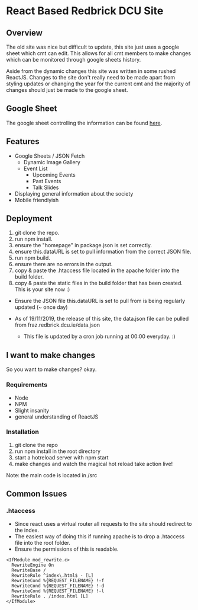 # React Based Redbrick DCU Site 

## Overview 

The old site was nice but difficult to update, this site just uses a google sheet which cmt can edit. 
This allows for all cmt members to make changes which can be monitored through google sheets history. 

Aside from the dynamic changes this site was written in some rushed ReactJS. Changes to the site don't really need to be made apart from styling updates or changing the year for the current cmt and the majority of changes should just be made to the google sheet. 

## Google Sheet 

The google sheet controlling the information can be found [here](https://docs.google.com/spreadsheets/d/15pFYVzuFPK4HFOpnnFHuoTNh3L3iThBCpoVMQzT5RlM/edit?usp=sharing).

## Features 
- Google Sheets / JSON Fetch 
    - Dynamic Image Gallery 
    - Event List
        - Upcoming Events 
        - Past Events 
        - Talk Slides 
- Displaying general information about the society
- Mobile friendlyish

## Deployment 

1. git clone the repo.
2. run npm install.
3. ensure the "homepage" in package.json is set correctly.
4. ensure this.dataURL is set to pull information from the correct JSON file. 
5. run npm build.
6. ensure there are no errors in the output.
7. copy &amp; paste the .htaccess file located in the apache folder into the build folder.
6. copy &amp; paste the static files in the build folder that has been created. This is your site now :) 

- Ensure the JSON file this.dataURL is set to pull from is being regularly updated (~ once day)

- As of 19/11/2019, the release of this site, the data.json file can be pulled from fraz.redbrick.dcu.ie/data.json 
    - This file is updated by a cron job running at 00:00 everyday. :) 

## I want to make changes 

So you want to make changes? okay. 

### Requirements 
- Node
- NPM
- Slight insanity 
- general understanding of ReactJS

### Installation 

1. git clone the repo
2. run npm install in the root directory 
3. start a hotreload server with npm start 
4. make changes and watch the magical hot reload take action live! 

Note: the main code is located in /src

## Common Issues 

### .htaccess 

- Since react uses a virtual router all requests to the site should redirect to the index.
- The easiest way of doing this if running apache is to drop a .htaccess file into the root folder.
- Ensure the permissions of this is readable. 

```.htaccess
<IfModule mod_rewrite.c>
  RewriteEngine On
  RewriteBase /
  RewriteRule ^index\.html$ - [L]
  RewriteCond %{REQUEST_FILENAME} !-f
  RewriteCond %{REQUEST_FILENAME} !-d
  RewriteCond %{REQUEST_FILENAME} !-l
  RewriteRule . /index.html [L]
</IfModule>
```